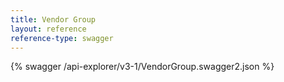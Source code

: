 ```yaml
---
title: Vendor Group
layout: reference
reference-type: swagger
---
```




{% swagger /api-explorer/v3-1/VendorGroup.swagger2.json %}
